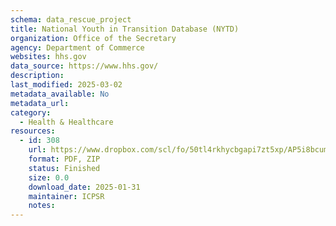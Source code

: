 ```yaml
---
schema: data_rescue_project 
title: National Youth in Transition Database (NYTD)
organization: Office of the Secretary
agency: Department of Commerce
websites: hhs.gov
data_source: https://www.hhs.gov/
description: 
last_modified: 2025-03-02
metadata_available: No
metadata_url: 
category:
  - Health & Healthcare 
resources:
  - id: 308
    url: https://www.dropbox.com/scl/fo/50tl4rkhycbgapi7zt5xp/AP5i8bcumviN0CNcJpeVNe0?rlkey=ixnfmrc3hl2s9br2r4sw5vw9s&dl=0
    format: PDF, ZIP
    status: Finished
    size: 0.0
    download_date: 2025-01-31
    maintainer: ICPSR
    notes: 
---
```

